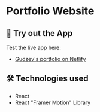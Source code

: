 # Portfolio Website

## 🔗 Try out the App

Test the live app here:

- [Gudzev's portfolio on Netlify](https://gudzev.netlify.app/)

## 🛠️ Technologies used

- React
- React "Framer Motion" Library
